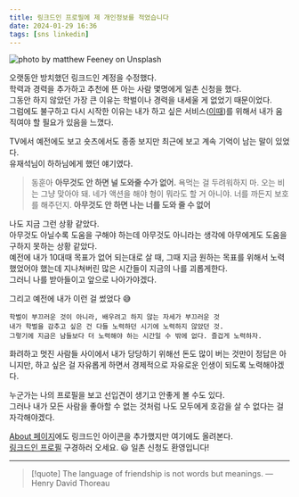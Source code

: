 ```yaml
---
title: 링크드인 프로필에 제 개인정보를 적었습니다
date: 2024-01-29 16:36
tags: [sns linkedin]
---
```


![photo by matthew Feeney on Unsplash](https://images.unsplash.com/photo-1559999831-7deaf136d4a9?crop=entropy&cs=srgb&fm=jpg&ixid=M3wzNjM5Nzd8MHwxfHJhbmRvbXx8fHx8fHx8fDE3MDY1MTM4MTd8&ixlib=rb-4.0.3&q=85&w=768&h=432)

오랫동안 방치했던 링크드인 계정을 수정했다.\
학력과 경력을 추가하고 추천에 뜬 아는 사람 몇명에게 일촌 신청을 했다.\
그동안 하지 않았던 가장 큰 이유는 학벌이나 경력을 내세울 게 없었기 때문이었다.\
그럼에도 불구하고 다시 시작한 이유는 내가 하고 싶은 서비스([이때](https://ittae.com/))를 위해서 내가 움직여야 할 필요가 있음을 느꼈다.

TV에서 예전에도 보고 숏츠에서도 종종 보지만 최근에 보고 계속 기억이 남는 말이 있었다.\
유재석님이 하하님에게 했던 얘기였다.

>동훈아 **아무것도 안 하면 널 도와줄 수가 없어.** 
>욕먹는 걸 두려워하지 마. 오는 비는 그냥 맞아야 돼.
>네가 액션을 해야 형이 뭐라도 할 거 아니야. 너를 까든지 보호를 해주던지.
>**아무것도 안 하면 나는 너를 도와 줄 수 없어**

나도 지금 그런 상황 같았다.\
아무것도 아닐수록 도움을 구해야 하는데 아무것도 아니라는 생각에 아무에게도 도움을 구하지 못하는 상황 같았다.\
예전에 내가 10대때 목표가 없어 되는대로 살 때, 그때 지금 원하는 목표를 위해서 노력했었어야 했는데 지나쳐버린 많은 시간들이 지금의 나를 괴롭게한다.\
그러니 나를 받아들이고 앞으로 나아가야겠다.

그리고 예전에 내가 이런 걸 썼었다 😅
```
학벌이 부끄러운 것이 아니라, 배우려고 하지 않는 자세가 부끄러운 것
내가 학벌을 감추고 싶은 건 다들 노력하던 시기에 노력하지 않았던 것.
그렇기에 지금은 남들보다 더 노력해야 하는 시간일 수 밖에 없다. 즐겁게 노력하자.
```

화려하고 멋진 사람들 사이에서 내가 당당하기 위해선 돈도 많이 버는 것만이 정답은 아니지만, 하고 싶은 걸 자유롭게 하면서 경제적으로 자유로운 인생이 되도록 노력해야겠다.

누군가는 나의 프로필을 보고 선입견이 생기고 안좋게 볼 수도 있다.\
그러나 내가 모든 사람을 좋아할 수 없는 것처럼 나도 모두에게 호감을 살 수 없다는 걸 자각해야겠다.

[About 페이지](https://get6.github.io/about)에도 링크드인 아이콘을 추가했지만 여기에도 올려본다.\
[링크드인 프로필](https://www.linkedin.com/in/ittae/) 구경하러 오세요. 😃  일촌 신청도 환영입니다!

---

> [!quote] The language of friendship is not words but meanings.
> — Henry David Thoreau